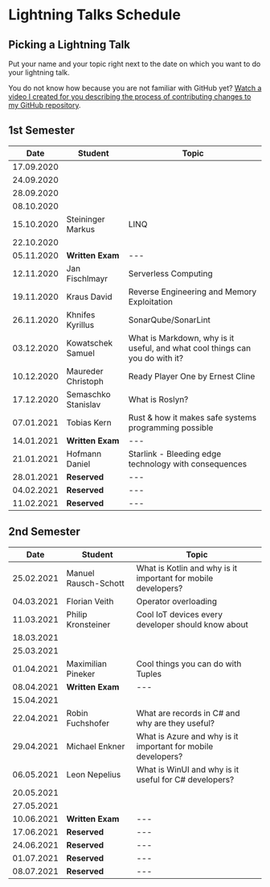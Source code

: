 # Lightning Talks Schedule

## Picking a Lightning Talk

Put your name and your topic right next to the date on which you want to do your lightning talk.

You do not know how because you are not familiar with GitHub yet? [Watch a video I created for you describing the process of contributing changes to my GitHub repository](https://youtu.be/mBprBD16P3g).

## 1st Semester

| Date       | Student          | Topic |
| ---------- | ---------------- | ----- |
| 17.09.2020 |                  |       |
| 24.09.2020 |                  |       |
| 28.09.2020 |                  |       |
| 08.10.2020 |                  |       |
| 15.10.2020 | Steininger Markus | LINQ |
| 22.10.2020 |                  |       |
| 05.11.2020 | **Written Exam** | ---   |
| 12.11.2020 |Jan Fischlmayr|Serverless Computing|
| 19.11.2020 | Kraus David | Reverse Engineering and Memory Exploitation |
| 26.11.2020 |Khnifes Kyrillus|SonarQube/SonarLint|
| 03.12.2020 | Kowatschek Samuel | What is Markdown, why is it useful, and what cool things can you do with it?|
| 10.12.2020 | Maureder Christoph | Ready Player One by Ernest Cline |
| 17.12.2020 |Semaschko Stanislav | What is Roslyn?|
| 07.01.2021 |Tobias Kern|Rust & how it makes safe systems programming possible|
| 14.01.2021 | **Written Exam** | ---   |
| 21.01.2021 |Hofmann Daniel|Starlink - Bleeding edge technology with consequences|
| 28.01.2021 | **Reserved**     | ---   |
| 04.02.2021 | **Reserved**     | ---   |
| 11.02.2021 | **Reserved**     | ---   |

## 2nd Semester

| Date       | Student          | Topic |
| ---------- | ---------------- | ----- |
| 25.02.2021 |Manuel Rausch-Schott|What is Kotlin and why is it important for mobile developers?|
| 04.03.2021 |Florian Veith     |Operator overloading|
| 11.03.2021 |Philip Kronsteiner|Cool IoT devices every developer should know about|
| 18.03.2021 |                  |       |
| 25.03.2021 |                  |       |
| 01.04.2021 | Maximilian Pineker | Cool things you can do with Tuples |
| 08.04.2021 | **Written Exam** | ---   |
| 15.04.2021 |                  |       |
| 22.04.2021 |Robin Fuchshofer  |What are records in C# and why are they useful?       |
| 29.04.2021 |Michael Enkner    |What is Azure and why is it important for mobile developers?|
| 06.05.2021 | Leon Nepelius    | What is WinUI and why is it useful for C# developers?|
| 20.05.2021 |                  |       |
| 27.05.2021 |                  |       |
| 10.06.2021 | **Written Exam** | ---   |
| 17.06.2021 | **Reserved**     | ---   |
| 24.06.2021 | **Reserved**     | ---   |
| 01.07.2021 | **Reserved**     | ---   |
| 08.07.2021 | **Reserved**     | ---   |
